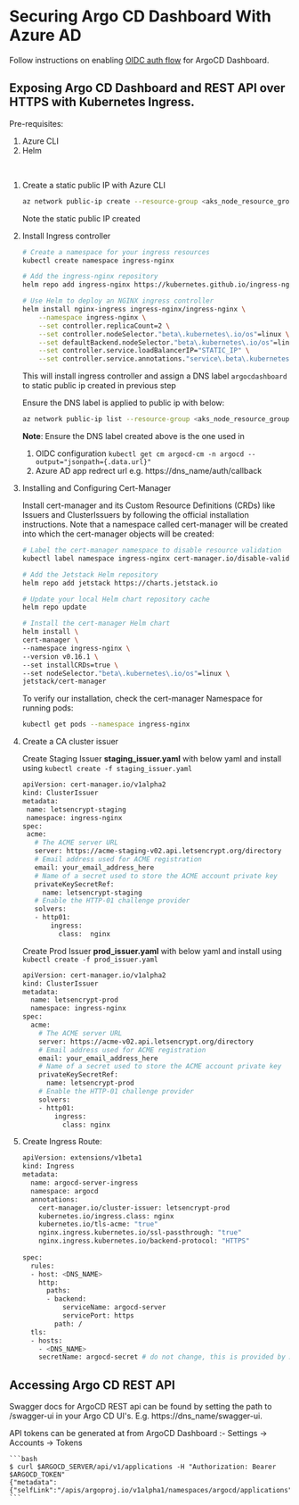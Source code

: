 # Securing Argo CD Dashboard With Azure AD 

Follow instructions on enabling [OIDC auth flow](https://argoproj.github.io/argo-cd/operator-manual/user-management/microsoft/#azure-ad-app-registration-auth-using-oidc) for ArgoCD Dashboard. 
 
## Exposing Argo CD Dashboard and REST API over HTTPS with Kubernetes Ingress. 

Pre-requisites: 
1. Azure CLI 
1. Helm

<br>

1. Create a static public IP with Azure CLI

    ```bash
    az network public-ip create --resource-group <aks_node_resource_group> --name <public_ip_name> --sku Standard --allocation-method static --query publicIp.ipAddress -o tsv
    ```
    Note the static public IP created  
    
1. Install Ingress controller

    ```bash
    # Create a namespace for your ingress resources
    kubectl create namespace ingress-nginx
    
    # Add the ingress-nginx repository
    helm repo add ingress-nginx https://kubernetes.github.io/ingress-nginx
    
    # Use Helm to deploy an NGINX ingress controller
    helm install nginx-ingress ingress-nginx/ingress-nginx \
        --namespace ingress-nginx \
        --set controller.replicaCount=2 \
        --set controller.nodeSelector."beta\.kubernetes\.io/os"=linux \
        --set defaultBackend.nodeSelector."beta\.kubernetes\.io/os"=linux \
        --set controller.service.loadBalancerIP="STATIC_IP" \
        --set controller.service.annotations."service\.beta\.kubernetes\.io/azure-dns-label-name"="argocdashboard"
    ```
    This will install ingress controller and assign a DNS label `argocdashboard` to static public ip created in previous step

    Ensure the DNS label is applied to public ip with below:

    ```bash
    az network public-ip list --resource-group <aks_node_resource_group> --query "[?name=='public_ip_name'].[dnsSettings.fqdn]" -o tsv    
    ```  

    **Note**: Ensure the DNS label created above is the one used in 
     1. OIDC configuration `kubectl get cm argocd-cm -n argocd --output="jsonpath={.data.url}"`    
     1. Azure AD app redrect url e.g. https://dns_name/auth/callback
         

1. Installing and Configuring Cert-Manager

     Install cert-manager and its Custom Resource Definitions (CRDs) like Issuers and ClusterIssuers by following the official installation instructions. Note that a namespace called cert-manager will be created into which the cert-manager objects will be created:
    
    ```bash
    # Label the cert-manager namespace to disable resource validation
    kubectl label namespace ingress-nginx cert-manager.io/disable-validation=true
    
    # Add the Jetstack Helm repository
    helm repo add jetstack https://charts.jetstack.io
    
    # Update your local Helm chart repository cache
    helm repo update
    
    # Install the cert-manager Helm chart
    helm install \
    cert-manager \
    --namespace ingress-nginx \
    --version v0.16.1 \
    --set installCRDs=true \
    --set nodeSelector."beta\.kubernetes\.io/os"=linux \
    jetstack/cert-manager
    ```
    To verify our installation, check the cert-manager Namespace for running pods:

    ```bash
    kubectl get pods --namespace ingress-nginx
    ```
1. Create a CA cluster issuer

    Create Staging Issuer **staging_issuer.yaml** with below yaml and install using `kubectl create -f staging_issuer.yaml`
    ``` bash
    apiVersion: cert-manager.io/v1alpha2
    kind: ClusterIssuer
    metadata:
     name: letsencrypt-staging
     namespace: ingress-nginx
    spec:
     acme:
       # The ACME server URL
       server: https://acme-staging-v02.api.letsencrypt.org/directory
       # Email address used for ACME registration
       email: your_email_address_here
       # Name of a secret used to store the ACME account private key
       privateKeySecretRef:
         name: letsencrypt-staging
       # Enable the HTTP-01 challenge provider
       solvers:
       - http01:
           ingress:
             class:  nginx
    
    ```

    Create Prod Issuer **prod_issuer.yaml** with below yaml and install using `kubectl create -f prod_issuer.yaml`
    ```bash
    apiVersion: cert-manager.io/v1alpha2
    kind: ClusterIssuer
    metadata:
      name: letsencrypt-prod
      namespace: ingress-nginx
    spec:
      acme:
        # The ACME server URL
        server: https://acme-v02.api.letsencrypt.org/directory
        # Email address used for ACME registration
        email: your_email_address_here
        # Name of a secret used to store the ACME account private key
        privateKeySecretRef:
          name: letsencrypt-prod
        # Enable the HTTP-01 challenge provider
        solvers:
        - http01:
            ingress:
              class: nginx
    ```

1. Create Ingress Route:
    
    ```bash
    apiVersion: extensions/v1beta1
    kind: Ingress
    metadata:
      name: argocd-server-ingress
      namespace: argocd
      annotations:
        cert-manager.io/cluster-issuer: letsencrypt-prod
        kubernetes.io/ingress.class: nginx
        kubernetes.io/tls-acme: "true"
        nginx.ingress.kubernetes.io/ssl-passthrough: "true"
        nginx.ingress.kubernetes.io/backend-protocol: "HTTPS"
        
    spec:
      rules:
      - host: <DNS_NAME>
        http:
          paths:
          - backend:
              serviceName: argocd-server
              servicePort: https
            path: /
      tls:
      - hosts:
        - <DNS_NAME>
        secretName: argocd-secret # do not change, this is provided by Argo CD
    ``` 


## Accessing Argo CD REST API

   Swagger docs for ArgoCD REST api can be found by setting the path to /swagger-ui in your Argo CD UI's. E.g. https://dns_name/swagger-ui.
    
   API tokens can be generated at from ArgoCD Dashboard :- Settings -> Accounts -> Tokens 

    ```bash
    $ curl $ARGOCD_SERVER/api/v1/applications -H "Authorization: Bearer $ARGOCD_TOKEN" 
    {"metadata":{"selfLink":"/apis/argoproj.io/v1alpha1/namespaces/argocd/applications","resourceVersion":"37755"},"items":...}
    ```